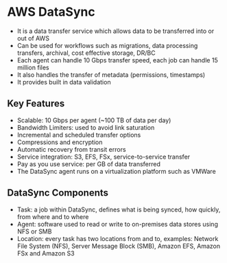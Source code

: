 # AWS DataSync

- It is a data transfer service which allows data to be transferred into or out of AWS
- Can be used for workflows such as migrations, data processing transfers, archival, cost effective storage, DR/BC
- Each agent can handle 10 Gbps transfer speed, each job can handle 15 million files
- It also handles the transfer of metadata (permissions, timestamps)
- It provides built in data validation

## Key Features

- Scalable: 10 Gbps per agent (~100 TB of data per day)
- Bandwidth Limiters: used to avoid link saturation
- Incremental and scheduled transfer options
- Compressions and encryption
- Automatic recovery from transit errors
- Service integration: S3, EFS, FSx, service-to-service transfer
- Pay as you use service: per GB of data transferred
- The DataSync agent runs on a virtualization platform such as VMWare

## DataSync Components

- Task: a job within DataSync, defines what is being synced, how quickly, from where and to where
- Agent: software used to read or write to on-premises data stores using NFS or SMB
- Location: every task has two locations from and to, examples: Network File System (NFS), Server Message Block (SMB), Amazon EFS, Amazon FSx and Amazon S3